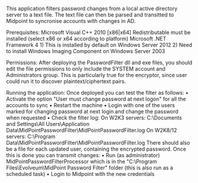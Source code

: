 ﻿This application filters password changes from a local active directory server to a text file.
The text file can then be parsed and transitted to Midpoint to syncronise accounts with changes in AD.

Prerequisites:
	Microsoft Visual C++ 2010 [x86|x64] Redistributable must be installed (select x86 or x64 according to platform)
	Microsoft .NET Framework 4
		1) This is installed by default on Windows Server 2012
		2) Need to install Windows Imaging Component on Windows Server 2003

Permissions:
	After deploying the PasswordFilter dll and exe files, you should edit the file permissions
	to only include the SYSTEM account and Administrators group.
	This is particularly true for the encryptor, since user could run it to discover plaintext/ciphertext pairs.

Running the application:
	Once deployed you can test the filter as follows:
		• Activate the option "User must change password at next logon" for all the accounts to sync
		• Restart the machine
		• Login with one of the users marked for changing password at next login and change the password when requested
		• Check the filter log:
			On W2K3 servers:	C:\Documents and Settings\All Users\Application Data\MidPointPasswordFilter\MidPointPasswordFilter.log
			On W2K8/12 servers:	C:\Program Data\MidPointPasswordFilter\MidPointPasswordFilter.log
			There should also be a file for each updated user, containing the encrypted password.
	Once this is done you can transmit changes:
		• Run (as administrator) MidPointPasswordFilterProcessor which is in the "C:\Program Files\Evolveum\MidPoint Password Filter" folder
		  (this is also run as a scheduled task)
		• Login to Midpoint with the new credentials
